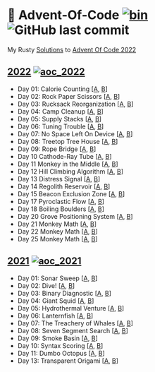 # 🎄 Advent-Of-Code [![bin](https://github.com/Basicprogrammer10/advent-of-code/actions/workflows/bin.yml/badge.svg)](https://github.com/Basicprogrammer10/advent-of-code/actions/workflows/bin.yml) ![GitHub last commit](https://img.shields.io/github/last-commit/Basicprogrammer10/advent-of-code)

My Rusty [Solutions](https://github.com/Basicprogrammer10/Advent-Of-Code-2021/tree/master/src/solutions) to [Advent Of Code 2022](https://adventofcode.com)

## [2022](https://adventofcode.com/2022) [![aoc_2022](https://github.com/Basicprogrammer10/advent-of-code/actions/workflows/aoc_2022.yml/badge.svg)](https://github.com/Basicprogrammer10/advent-of-code/actions/workflows/aoc_2022.yml)

- Day 01: Calorie Counting [[A](https://github.com/Basicprogrammer10/Advent-Of-Code/blob/master/src/solutions/year_2022/day_01.rs#L10), [B](https://github.com/Basicprogrammer10/Advent-Of-Code/blob/master/src/solutions/year_2022/day_01.rs#L17)]
- Day 02: Rock Paper Scissors [[A](https://github.com/Basicprogrammer10/Advent-Of-Code/blob/master/src/solutions/year_2022/day_02.rs#L10), [B](https://github.com/Basicprogrammer10/Advent-Of-Code/blob/master/src/solutions/year_2022/day_02.rs#L29)]
- Day 03: Rucksack Reorganization [[A](https://github.com/Basicprogrammer10/Advent-Of-Code/blob/master/src/solutions/year_2022/day_03.rs#L12), [B](https://github.com/Basicprogrammer10/Advent-Of-Code/blob/master/src/solutions/year_2022/day_03.rs#L28)]
- Day 04: Camp Cleanup [[A](https://github.com/Basicprogrammer10/Advent-Of-Code/blob/master/src/solutions/year_2022/day_04.rs#L10), [B](https://github.com/Basicprogrammer10/Advent-Of-Code/blob/master/src/solutions/year_2022/day_04.rs#L21)]
- Day 05: Supply Stacks [[A](https://github.com/Basicprogrammer10/Advent-Of-Code/blob/master/src/solutions/year_2022/day_05.rs#L10), [B](https://github.com/Basicprogrammer10/Advent-Of-Code/blob/master/src/solutions/year_2022/day_05.rs#L15)]
- Day 06: Tuning Trouble [[A](https://github.com/Basicprogrammer10/Advent-Of-Code/blob/master/src/solutions/year_2022/day_06.rs#L12), [B](https://github.com/Basicprogrammer10/Advent-Of-Code/blob/master/src/solutions/year_2022/day_06.rs#L17)]
- Day 07: No Space Left On Device [[A](https://github.com/Basicprogrammer10/Advent-Of-Code/blob/master/src/solutions/year_2022/day_07.rs#L12), [B](https://github.com/Basicprogrammer10/Advent-Of-Code/blob/master/src/solutions/year_2022/day_07.rs#L22)]
- Day 08: Treetop Tree House [[A](https://github.com/Basicprogrammer10/Advent-Of-Code/blob/master/src/solutions/year_2022/day_08.rs#L10), [B](https://github.com/Basicprogrammer10/Advent-Of-Code/blob/master/src/solutions/year_2022/day_08.rs#L31)]
- Day 09: Rope Bridge [[A](https://github.com/Basicprogrammer10/Advent-Of-Code/blob/master/src/solutions/year_2022/day_09.rs#L13), [B](https://github.com/Basicprogrammer10/Advent-Of-Code/blob/master/src/solutions/year_2022/day_09.rs#L18)]
- Day 10 Cathode-Ray Tube [[A](https://github.com/Basicprogrammer10/Advent-Of-Code/blob/master/src/solutions/year_2022/day_10.rs#L10), [B](https://github.com/Basicprogrammer10/Advent-Of-Code/blob/master/src/solutions/year_2022/day_10.rs#L23)]
- Day 11 Monkey in the Middle [[A](https://github.com/Basicprogrammer10/Advent-Of-Code/blob/master/src/solutions/year_2022/day_11.rs#L12), [B](https://github.com/Basicprogrammer10/Advent-Of-Code/blob/master/src/solutions/year_2022/day_11.rs#L19)]
- Day 12 Hill Climbing Algorithm [[A](https://github.com/Basicprogrammer10/Advent-Of-Code/blob/master/src/solutions/year_2022/day_12.rs#L12), [B](https://github.com/Basicprogrammer10/Advent-Of-Code/blob/master/src/solutions/year_2022/day_12.rs#L21)]
- Day 13 Distress Signal [[A](https://github.com/Basicprogrammer10/Advent-Of-Code/blob/master/src/solutions/year_2022/day_13.rs#L12), [B](https://github.com/Basicprogrammer10/Advent-Of-Code/blob/master/src/solutions/year_2022/day_13.rs#L25)]
- Day 14 Regolith Reservoir [[A](https://github.com/Basicprogrammer10/Advent-Of-Code/blob/master/src/solutions/year_2022/day_14.rs#L16), [B](https://github.com/Basicprogrammer10/Advent-Of-Code/blob/master/src/solutions/year_2022/day_14.rs#L34)]
- Day 15 Beacon Exclusion Zone [[A](https://github.com/Basicprogrammer10/Advent-Of-Code/blob/master/src/solutions/year_2022/day_15.rs#L14), [B](https://github.com/Basicprogrammer10/Advent-Of-Code/blob/master/src/solutions/year_2022/day_15.rs#L28)]
- Day 17 Pyroclastic Flow [[A](https://github.com/Basicprogrammer10/Advent-Of-Code/blob/master/src/solutions/year_2022/day_17.rs#L14), [B](https://github.com/Basicprogrammer10/Advent-Of-Code/blob/master/src/solutions/year_2022/day_17.rs#L20)]
- Day 18 Boiling Boulders [[A](https://github.com/Basicprogrammer10/Advent-Of-Code/blob/master/src/solutions/year_2022/day_18.rs#L13), [B](https://github.com/Basicprogrammer10/Advent-Of-Code/blob/master/src/solutions/year_2022/day_18.rs#L36)]
- Day 20 Grove Positioning System [[A](https://github.com/Basicprogrammer10/Advent-Of-Code/blob/master/src/solutions/year_2022/day_20.rs#L10), [B](https://github.com/Basicprogrammer10/Advent-Of-Code/blob/master/src/solutions/year_2022/day_20.rs#L17)]
- Day 21 Monkey Math [[A](https://github.com/Basicprogrammer10/Advent-Of-Code/blob/master/src/solutions/year_2022/day_21.rs#L12), [B](https://github.com/Basicprogrammer10/Advent-Of-Code/blob/master/src/solutions/year_2022/day_21.rs#L18)]
- Day 22 Monkey Math [[A](https://github.com/Basicprogrammer10/Advent-Of-Code/blob/master/src/solutions/year_2022/day_22.rs#L13), [B](https://github.com/Basicprogrammer10/Advent-Of-Code/blob/master/src/solutions/year_2022/day_22.rs#L21)]
- Day 25 Monkey Math [[A](https://github.com/Basicprogrammer10/Advent-Of-Code/blob/master/src/solutions/year_2022/day_25.rs#L10), [B](https://github.com/Basicprogrammer10/Advent-Of-Code/blob/master/src/solutions/year_2022/day_25.rs#L15)]

## [2021](https://adventofcode.com/2021) [![aoc_2021](https://github.com/Basicprogrammer10/advent-of-code/actions/workflows/aoc_2021.yml/badge.svg)](https://github.com/Basicprogrammer10/advent-of-code/actions/workflows/aoc_2021.yml)

- Day 01: Sonar Sweep [[A](https://github.com/Basicprogrammer10/Advent-Of-Code/blob/master/src/solutions/year_2021/day_01.rs#L10), [B](https://github.com/Basicprogrammer10/Advent-Of-Code/blob/master/src/solutions/year_2021/day_01.rs#L20)]
- Day 02: Dive! [[A](https://github.com/Basicprogrammer10/Advent-Of-Code/blob/master/src/solutions/year_2021/day_02.rs#L10), [B](https://github.com/Basicprogrammer10/Advent-Of-Code/blob/master/src/solutions/year_2021/day_02.rs#L30)]
- Day 03: Binary Diagnostic [[A](https://github.com/Basicprogrammer10/Advent-Of-Code/blob/master/src/solutions/year_2021/day_03.rs#L10), [B](https://github.com/Basicprogrammer10/Advent-Of-Code/blob/master/src/solutions/year_2021/day_03.rs#L39)]
- Day 04: Giant Squid [[A](https://github.com/Basicprogrammer10/Advent-Of-Code/blob/master/src/solutions/year_2021/day_04.rs#L10), [B](https://github.com/Basicprogrammer10/Advent-Of-Code/blob/master/src/solutions/year_2021/day_04.rs#L17)]
- Day 05: Hydrothermal Venture [[A](https://github.com/Basicprogrammer10/Advent-Of-Code/blob/master/src/solutions/year_2021/day_05.rs#L12), [B](https://github.com/Basicprogrammer10/Advent-Of-Code/blob/master/src/solutions/year_2021/day_05.rs#L16)]
- Day 06: Lanternfish [[A](https://github.com/Basicprogrammer10/Advent-Of-Code/blob/master/src/solutions/year_2021/day_06.rs#L13), [B](https://github.com/Basicprogrammer10/Advent-Of-Code/blob/master/src/solutions/year_2021/day_06.rs#L20)]
- Day 07: The Treachery of Whales [[A](https://github.com/Basicprogrammer10/Advent-Of-Code/blob/master/src/solutions/year_2021/day_07.rs#L10), [B](https://github.com/Basicprogrammer10/Advent-Of-Code/blob/master/src/solutions/year_2021/day_07.rs#L27)]
- Day 08: Seven Segment Search [[A](https://github.com/Basicprogrammer10/Advent-Of-Code/blob/master/src/solutions/year_2021/day_08.rs#L18), [B](https://github.com/Basicprogrammer10/Advent-Of-Code/blob/master/src/solutions/year_2021/day_08.rs#L32)]
- Day 09: Smoke Basin [[A](https://github.com/Basicprogrammer10/Advent-Of-Code/blob/master/src/solutions/year_2021/day_09.rs#L10), [B](https://github.com/Basicprogrammer10/Advent-Of-Code/blob/master/src/solutions/year_2021/day_09.rs#L17)]
- Day 10: Syntax Scoring [[A](https://github.com/Basicprogrammer10/Advent-Of-Code/blob/master/src/solutions/year_2021/day_10.rs#L12), [B](https://github.com/Basicprogrammer10/Advent-Of-Code/blob/master/src/solutions/year_2021/day_10.rs#L40)]
- Day 11: Dumbo Octopus [[A](https://github.com/Basicprogrammer10/Advent-Of-Code/blob/master/src/solutions/year_2021/day_11.rs#L10), [B](https://github.com/Basicprogrammer10/Advent-Of-Code/blob/master/src/solutions/year_2021/day_11.rs#L20)]
- Day 13: Transparent Origami [[A](https://github.com/Basicprogrammer10/Advent-Of-Code/blob/master/src/solutions/year_2021/day_13.rs#L14), [B](https://github.com/Basicprogrammer10/Advent-Of-Code/blob/master/src/solutions/year_2021/day_13.rs#L22)]
